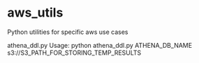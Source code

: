 # aws_utils
Python utilities for specific aws use cases

athena_ddl.py Usage:
python athena_ddl.py ATHENA_DB_NAME s3://S3_PATH_FOR_STORING_TEMP_RESULTS
